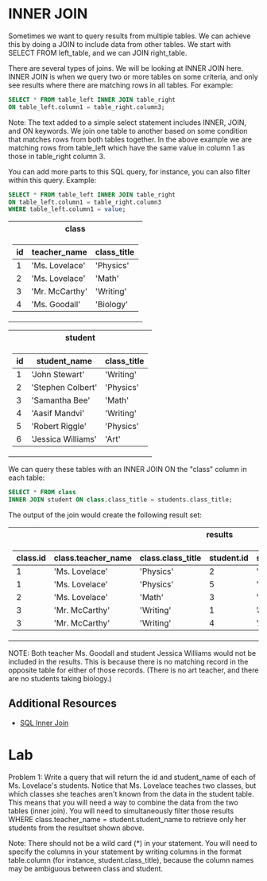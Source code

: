 # INNER JOIN
Sometimes we want to query results from multiple tables. We can achieve this by doing a JOIN to include data from 
other tables. We start with SELECT FROM left_table, and we can JOIN right_table.  

There are several types of joins. We will be looking at INNER JOIN here. INNER JOIN is when we query two or more 
tables on some criteria, and only see results where there are matching rows in all tables. For example:
```sql
SELECT * FROM table_left INNER JOIN table_right 
ON table_left.column1 = table_right.column3;
```

Note: The text added to a simple select statement includes INNER, JOIN, and ON keywords. We join one table to 
another based on some condition that matches rows from both tables together. In the above example we are matching 
rows from table_left which have the same value in column 1 as those in table_right column 3. 

You can add more parts to this SQL query, for instance, you can also filter within this query. Example:
```sql
SELECT * FROM table_left INNER JOIN table_right
ON table_left.column1 = table_right.column3
WHERE table_left.column1 = value;
```

<table>
<tr><th> class </th></tr><tr><td>

| id | teacher_name  |class_title|    
| -- | ------------- | --------- |     
|1   |'Ms. Lovelace' |'Physics'  |     
|2   |'Ms. Lovelace' |'Math'     |     
|3   |'Mr. McCarthy' |'Writing'  |     
|4   |'Ms. Goodall'  |'Biology'  |
</td></tr>
</table>

<table>
<tr><th> student </th></tr><tr><td>

| id |   student_name    |class_title|
| -- | ----------------- | --------- |
|1   |'John Stewart'     |'Writing'  |
|2   |'Stephen Colbert'  |'Physics'  |
|3   |'Samantha Bee'     |'Math'     |
|4   |'Aasif Mandvi'     |'Writing'  |
|5   |'Robert Riggle'    |'Physics'  |
|6   |'Jessica Williams' |'Art'      |

</td></tr> </table>

We can query these tables with an INNER JOIN ON the "class" column in each table:
```SQL
SELECT * FROM class
INNER JOIN student ON class.class_title = students.class_title;
```

The output of the join would create the following result set:

<table><tr><th> results </th></tr><tr><td>

| class.id | class.teacher_name | class.class_title | student.id | student.student_name | student.class_title |
|--------|--------------------|-------------------|-------------|----------------------|---------------------|
| 1      | 'Ms. Lovelace'        | 'Physics'         | 2           | 'Stephen Colbert'    | 'Physics'           |
| 1      | 'Ms. Lovelace'        | 'Physics'         | 5           | 'Robert Riggle'      | 'Physics'           |
| 2      | 'Ms. Lovelace'     | 'Math'            | 3           | 'Samantha Bee'       | 'Math'              |
| 3      | 'Mr. McCarthy'     | 'Writing'         | 1           | 'John Stewart'       | 'Writing'           |
| 3      | 'Mr. McCarthy'     | 'Writing'         | 4           | 'Aasif Mandvi'       | 'Writing'           |

</td></tr></table>

NOTE: Both teacher Ms. Goodall and student Jessica Williams would not be included in the results. This is because 
there is no matching record in the opposite table for either of those records. (There is no art teacher, and there 
are no students taking biology.)

## Additional Resources
 - [SQL Inner Join](https://www.w3schools.com/sql/sql_join_inner.asp)

# Lab

Problem 1: Write a query that will return the id and student_name of each of Ms. Lovelace's students. Notice that
Ms. Lovelace teaches two classes, but which classes she teaches aren't known from the data in the student
table. This means that you will need a way to combine the data from the two tables (inner join). You will
need to simultaneously filter those results WHERE class.teacher_name = student.student_name to retrieve only her students from the resultset shown above.

Note: There should not be a wild card (*) in your statement. You will need to specify the columns in your statement by writing columns in the format table.column (for instance, student.class_title), because the column names may be ambiguous between class and student.
